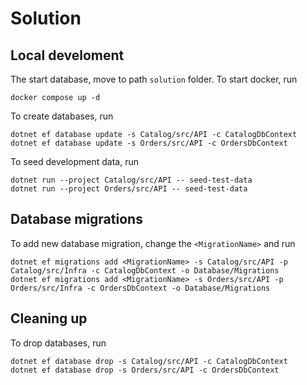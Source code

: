 # Solution

## Local develoment

The start database, move to path `solution` folder. To start docker, run

```
docker compose up -d
```

To create databases, run

```
dotnet ef database update -s Catalog/src/API -c CatalogDbContext
dotnet ef database update -s Orders/src/API -c OrdersDbContext
```

To seed development data, run

```
dotnet run --project Catalog/src/API -- seed-test-data
dotnet run --project Orders/src/API -- seed-test-data
```

## Database migrations

To add new database migration, change the `<MigrationName>` and run

```
dotnet ef migrations add <MigrationName> -s Catalog/src/API -p Catalog/src/Infra -c CatalogDbContext -o Database/Migrations
dotnet ef migrations add <MigrationName> -s Orders/src/API -p Orders/src/Infra -c OrdersDbContext -o Database/Migrations
```

## Cleaning up

To drop databases, run

```
dotnet ef database drop -s Catalog/src/API -c CatalogDbContext
dotnet ef database drop -s Orders/src/API -c OrdersDbContext
```
